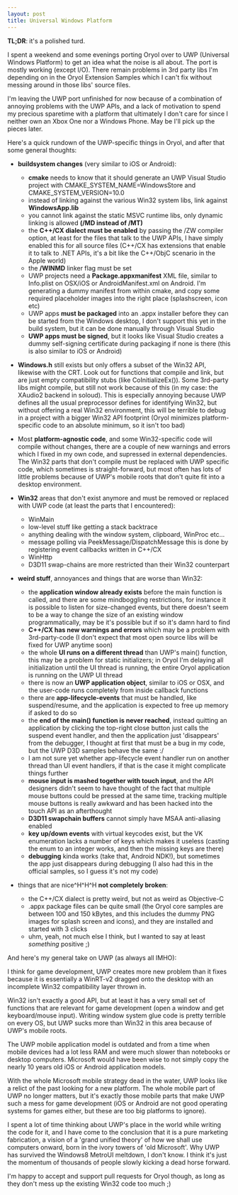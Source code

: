 ```yaml
---
layout: post
title: Universal Windows Platform
---
```


**TL;DR**: it's a polished turd.

I spent a weekend and some evenings porting Oryol over to UWP (Universal Windows
Platform) to get an idea what the noise is all about. The port is
mostly working (except I/O). There remain problems in 3rd party
libs I'm depending on in the Oryol Extension Samples which I can't fix
without messing around in those libs' source files.

I'm leaving the UWP port unfinished for now because of a combination of
annoying problems with the UWP APIs, and a lack of motivation to spend my
precious sparetime with a platform that ultimately I don't care for since I
neither own an Xbox One nor a Windows Phone.  May be I'll pick up the pieces
later.

Here's a quick rundown of the UWP-specific things in Oryol, and after
that some general thoughts:

- **buildsystem changes** (very similar to iOS or Android):
    - **cmake** needs to know that it should generate an UWP Visual Studio project with
      CMAKE_SYSTEM_NAME=WindowsStore and CMAKE_SYSTEM_VERSION=10.0
    - instead of linking against the various Win32 system libs, link against
      **WindowsApp.lib**
    - you cannot link against the static MSVC runtime libs, only dynamic linking
      is allowed **(/MD instead of /MT)**
    - the **C++/CX dialect must be enabled** by passing the /ZW compiler option,
      at least for the files that talk to the UWP APIs, I have simply
      enabled this for all source files (C++/CX has extensions that enable it 
      to talk to .NET APIs, it's a bit like the C++/ObjC scenario
      in the Apple world)
    - the **/WINMD** linker flag must be set
    - UWP projects need a **Package.appxmanifest** XML file, similar to
      Info.plist on OSX/iOS or AndroidManifest.xml on Android. I'm generating
      a dummy manifest from within cmake, and copy some required placeholder
      images into the right place (splashscreen, icon etc)
    - UWP apps **must be packaged** into an .appx installer before they can
      be started from the Windows desktop, I don't support this yet
      in the build system, but it can be done manually through
      Visual Studio
    - **UWP apps must be signed**, but it looks like Visual Studio creates
      a dummy self-signing certificate during packaging if none is there 
      (this is also similar to iOS or Android)


- **Windows.h** still exists but only offers a subset of the Win32 API, likewise
  with the CRT. Look out for functions that compile and link, but are just
  empty compatibility stubs (like CoInitializeEx()).  Some 3rd-party libs might
  compile, but still not work because of this (in my case: the XAudio2 backend
  in soloud). This is especially annoying because UWP defines all the usual
  preprocessor defines for identifying Win32, but without offering a real Win32
  environment, this will be terrible to debug in a project with a bigger Win32
  API footprint (Oryol minimizes platform-specific code to an absolute minimum,
  so it isn't too bad)

- Most **platform-agnostic code**, and some Win32-specific code will compile
  without changes, there are a couple of new warnings and errors which I fixed
  in my own code, and supressed in external dependencies. The Win32 parts that
  don't compile must be replaced with UWP specific code, which sometimes is
  straight-forward, but most often has lots of little problems because of UWP's
  mobile roots that don't quite fit into a desktop environment.

- **Win32** areas that don't exist anymore and must be removed or replaced with UWP
  code (at least the parts that I encountered):
    - WinMain
    - low-level stuff like getting a stack backtrace
    - anything dealing with the window system, clipboard, WinProc etc...
    - message polling via PeekMessage/DispatchMessage this is done by
      registering event callbacks written in C++/CX
    - WinHttp
    - D3D11 swap-chains are more restricted than their Win32 counterpart

- **weird stuff**, annoyances and things that are worse than Win32:
    - the **application window already exists** before the main function is called,
      and there are some mindboggling restrictions, for instance it is possible
      to listen for size-changed events, but there doesn't seem to be a way to
      change the size of an existing window programmatically, may be it's
      possible but if so it's damn hard to find
    - **C++/CX has new warnings and errors** which may be a problem with
      3rd-party-code (I don't expect that most open source libs will
      be fixed for UWP anytime soon)
    - the whole **UI runs on a different thread** than UWP's main() function, this
      may be a problem for static initializers; in Oryol I'm delaying all
      initialization until the UI thread is running, the entire Oryol
      application is running on the UWP UI thread
    - there is now an **UWP application object**, similar to iOS or OSX, and the
      user-code runs completely from inside callback functions
    - there are **app-lifecycle-events** that must be handled, like suspend/resume,
      and the application is expected to free up memory if asked to do so 
    - the **end of the main() function is never reached**, instead quitting an
      application by clicking the top-right close button just calls the suspend
      event handler, and then the application just 'disappears' from the
      debugger, I thought at first that must be a bug in my code, but 
      the UWP D3D samples behave the same :/
    - I am not sure yet whether app-lifecycle event handler run on another
      thread than UI event handlers, if that is the case it might complicate
      things further
    - **mouse input is mashed together with touch input**, and the API designers
      didn't seem to have thought of the fact that multiple mouse buttons could
      be pressed at the same time, tracking multiple mouse buttons is really
      awkward and has been hacked into the touch API as an afterthought
    - **D3D11 swapchain buffers** cannot simply have MSAA anti-aliasing enabled
    - **key up/down events** with virtual keycodes exist, but the VK enumeration
      lacks a number of keys which makes it useless (casting the enum
      to an integer works, and then the missing keys are there)
    - **debugging** kinda works (take that, Android NDK!), but sometimes the app
      just disappears during debugging (I also had this in the official
      samples, so I guess it's not my code)

- things that are nice^H^H^H **not completely broken**:
    - the C++/CX dialect is pretty weird, but not as weird as Objective-C
    - .appx package files can be quite small (the Oryol core samples are
      between 100 and 150 kBytes, and this includes the dummy PNG images for
      splash screen and icons), and they are installed and started with 3
      clicks
    - uhm, yeah, not much else I think, but I wanted to say at least _something_
      positive ;)

And here's my general take on UWP (as always all IMHO): 

I think for game development, UWP creates more new problem than it fixes because
it is essentially a WinRT-v2 dragged onto the desktop with an incomplete Win32
compatibility layer thrown in. 

Win32 isn't exactly a good API, but at least it has a very small set of
functions that are relevant for game development (open a window and get
keyboard/mouse input). Writing window system glue code is pretty terrible on
every OS, but UWP sucks more than Win32 in this area because of UWP's mobile 
roots.

The UWP mobile application model is outdated and from a time when mobile
devices had a lot less RAM and were much slower than notebooks or desktop
computers. Microsoft would have been wise to not simply copy the nearly 10
years old iOS or Android application models.

With the whole Microsoft mobile strategy dead in the water, UWP looks like a
relict of the past looking for a new platform. The whole mobile part of
UWP no longer matters, but it's exactly those mobile parts that make UWP such a
mess for game development (iOS or Android are not good operating systems for
games either, but these are too big platforms to ignore).

I spent a lot of time thinking about UWP's place in the world while writing the
code for it, and I have come to the conclusion that it is a pure marketing
fabrication, a vision of a 'grand unified theory' of how we shall use
computers onward, born in the ivory towers of 'old Microsoft'. Why UWP has
survived the Windows8 MetroUI meltdown, I don't know. I think it's just the
momentum of thousands of people slowly kicking a dead horse forward.

I'm happy to accept and support pull requests for Oryol though, as long
as they don't mess up the existing Win32 code too much ;)

